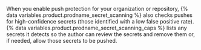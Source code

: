 When you enable push protection for your organization or repository, {% data variables.product.prodname_secret_scanning %} also checks pushes for high-confidence secrets (those identified with a low false positive rate). {% data variables.product.prodname_secret_scanning_caps %} lists any secrets it detects so the author can review the secrets and remove them or, if needed, allow those secrets to be pushed.
